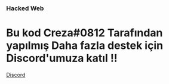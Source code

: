 ### Hacked Web

# Bu kod Creza#0812 Tarafından yapılmış Daha fazla destek için Discord'umuza katıl !!

[Discord](https://discord.gg/dhttXfZYXB)
